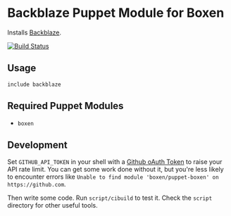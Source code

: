 # Backblaze Puppet Module for Boxen

Installs [Backblaze](http://backblaze.com).

[![Build Status](https://travis-ci.org/nickpellant/puppet-backblaze.svg?branch=master)](https://travis-ci.org/nickpellant/puppet-backblaze)

## Usage

```puppet
include backblaze
```

## Required Puppet Modules

* `boxen`

## Development

Set `GITHUB_API_TOKEN` in your shell with a [Github oAuth Token](https://help.github.com/articles/creating-an-oauth-token-for-command-line-use) to raise your API rate limit. You can get some work done without it, but you're less likely to encounter errors like `Unable to find module 'boxen/puppet-boxen' on https://github.com`.

Then write some code. Run `script/cibuild` to test it. Check the `script`
directory for other useful tools.
